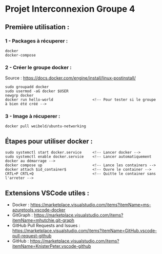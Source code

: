 # Projet Interconnexion Groupe 4

## Première utilisation :

### 1 - Packages à récuperer :
    docker
    docker-compose

### 2 - Créer le groupe docker :
Source : https://docs.docker.com/engine/install/linux-postinstall/

    sudo groupadd docker
    sudo usermod -aG docker $USER
    newgrp docker
    docker run hello-world                  <!-- Pour tester si le groupe à bien été créé -->

### 3 - Image à récuperer :
    docker pull weibeld/ubuntu-networking

## Étapes pour utiliser docker : 
    sudo systemctl start docker.service     <!-- Lancer docker -->
    sudo systemctl enable docker.service    <!-- Lancer automatiquement docker au démarrage -->
    docker compose up                       <!-- Lance les containers -->
    docker attach $id_container$            <!-- Ouvre le container -->
    CRTL+P CRTL+Q                           <!-- Quitte le container sans l'arreter -->

## Extensions VSCode utiles :
  - Docker : https://marketplace.visualstudio.com/items?itemName=ms-azuretools.vscode-docker
  - GitGraph : https://marketplace.visualstudio.com/items?itemName=mhutchie.git-graph
  - GitHub Pull Requests and Issues : https://marketplace.visualstudio.com/items?itemName=GitHub.vscode-pull-request-github
  - GitHub : https://marketplace.visualstudio.com/items?itemName=KnisterPeter.vscode-github
